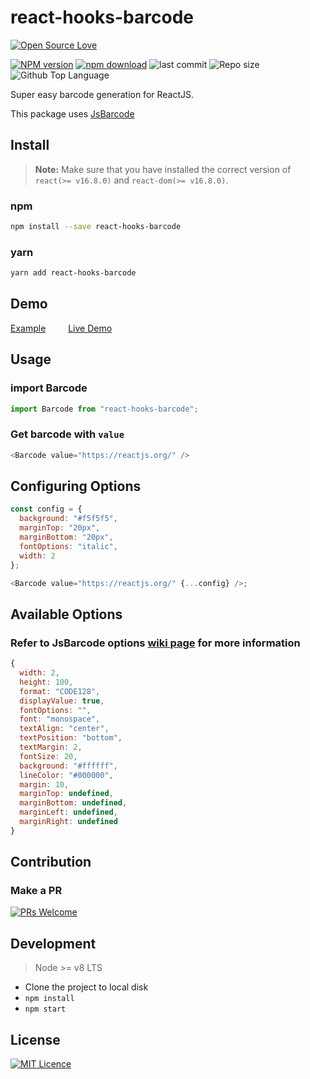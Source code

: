 # react-hooks-barcode

[![Open Source Love](https://badges.frapsoft.com/os/v2/open-source.svg?v=103)](https://github.com/ellerbrock/open-source-badges/)

[![NPM version][npm-image]][npm-url]
[![npm download][download-image]][download-url]
![last commit][last-commit-image]
![Repo size][repo-size-image]
![Github Top Language][language-image]

Super easy barcode generation for ReactJS.

This package uses [JsBarcode](https://github.com/lindell/JsBarcode)

## Install

> **Note:** Make sure that you have installed the correct version of `react(>= v16.8.0)` and `react-dom(>= v16.8.0)`.

### npm

```bash
npm install --save react-hooks-barcode
```

### yarn

```bash
yarn add react-hooks-barcode
```

## Demo

[Example](https://codesandbox.io/s/k50p47kk47) &emsp;&emsp; [Live Demo](https://k50p47kk47.codesandbox.io/)

## Usage

### import Barcode

```js
import Barcode from "react-hooks-barcode";
```

### Get barcode with `value`

```js
<Barcode value="https://reactjs.org/" />
```

## Configuring Options

```js
const config = {
  background: "#f5f5f5",
  marginTop: "20px",
  marginBottom: "20px",
  fontOptions: "italic",
  width: 2
};

<Barcode value="https://reactjs.org/" {...config} />;
```

## Available Options

### Refer to JsBarcode options [wiki page](https://github.com/lindell/JsBarcode/wiki/Options) for more information

```js
{
  width: 2,
  height: 100,
  format: "CODE128",
  displayValue: true,
  fontOptions: "",
  font: "monospace",
  textAlign: "center",
  textPosition: "bottom",
  textMargin: 2,
  fontSize: 20,
  background: "#ffffff",
  lineColor: "#000000",
  margin: 10,
  marginTop: undefined,
  marginBottom: undefined,
  marginLeft: undefined,
  marginRight: undefined
}
```

## Contribution

### Make a PR

[![PRs Welcome](https://img.shields.io/badge/PRs-welcome-brightgreen.svg?style=flat-square)](https://github.com/phaniteja1/react-hooks-barcode)

## Development

> Node >= v8 LTS

- Clone the project to local disk
- `npm install`
- `npm start`

## License

[![MIT Licence](https://badges.frapsoft.com/os/mit/mit.svg?v=103)](https://opensource.org/licenses/mit-license.php)

[npm-image]: https://img.shields.io/npm/v/react-hooks-barcode.svg?style=flat-square
[npm-url]: https://npmjs.com/package/react-hooks-barcode
[download-image]: https://img.shields.io/npm/dm/react-hooks-barcode.svg?style=flat-square
[download-url]: https://npmjs.com/package/react-hooks-barcode
[language-image]: https://img.shields.io/github/languages/top/phaniteja1/react-hooks-barcode.svg?style=flat
[repo-size-image]: https://img.shields.io/github/repo-size/phaniteja1/react-hooks-barcode.svg?style=flat
[last-commit-image]: https://img.shields.io/github/last-commit/phaniteja1/react-hooks-barcode.svg?style=flat
